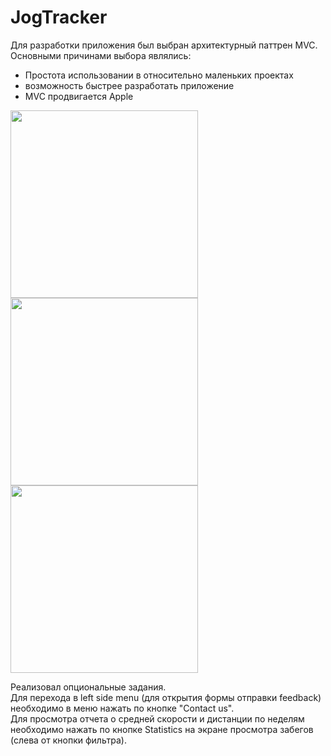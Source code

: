 # JogTracker
Для разработки приложения был выбран архитектурный паттрен MVC.
Основными причинами выбора являлись:
* Простота использовании в относительно маленьких проектах
* возможность быстрее разработать приложение
* MVC продвигается Apple
<p>
<img src="https://user-images.githubusercontent.com/55757649/142511870-801eea4a-1407-4e49-8eef-4673aaaa8024.png" width="300">
<img src="https://user-images.githubusercontent.com/55757649/142511878-a95e4c5d-7d70-452f-a178-18d6f72a6723.png" width="300">
<img src="https://user-images.githubusercontent.com/55757649/142511954-d35adb56-b2b6-45e9-8ad3-26313ad3e0dd.png" width="300">
</p>
Реализовал опциональные задания. <br>
Для перехода в left side menu (для открытия формы отправки feedback) необходимо в меню нажать по кнопке "Contact us". <br>
Для просмотра отчета о средней скорости и дистанции по неделям необходимо нажать по кнопке Statistics на экране просмотра забегов (слева от кнопки фильтра).



